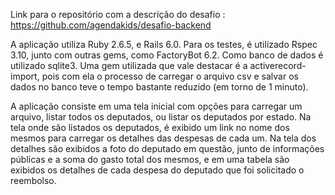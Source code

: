 Link para o repositório com a descrição do desafio : https://github.com/agendakids/desafio-backend

A aplicação utiliza Ruby 2.6.5, e Rails 6.0. 
Para os testes, é utilizado Rspec 3.10, junto com outras gems, como FactoryBot 6.2. 
Como banco de dados é utilizado sqlite3. 
Uma gem utilizada que vale destacar é a activerecord-import, pois com ela o processo de carregar o arquivo csv e salvar os dados no banco teve o tempo bastante reduzido (em torno de 1 minuto).

A aplicação consiste em uma tela inicial com opções para carregar um arquivo, listar todos os deputados, ou listar os deputados por estado. Na tela onde são listados os deputados, é exibido um link no nome dos mesmos para carregar os detalhes das despesas de cada um. Na tela dos detalhes são exibidos a foto do deputado em questão, junto de informações públicas e a soma do gasto total dos mesmos, e em uma tabela são exibidos os detalhes de cada despesa do deputado que foi solicitado o reembolso.
